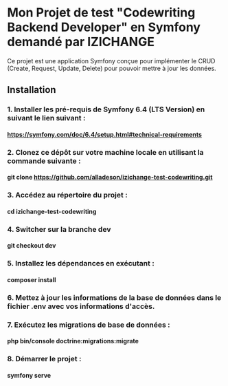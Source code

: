 # Mon Projet de test "Codewriting Backend Developer" en Symfony demandé par IZICHANGE

Ce projet est une application Symfony conçue pour implémenter le CRUD (Create, Request, Update, Delete) pour pouvoir mettre à jour les données.

## Installation

### 1. Installer les pré-requis de Symfony 6.4 (LTS Version) en suivant le lien suivant : 

   ####  https://symfony.com/doc/6.4/setup.html#technical-requirements

### 2. Clonez ce dépôt sur votre machine locale en utilisant la commande suivante :

   ####  git clone https://github.com/alladeson/izichange-test-codewriting.git
   
### 3. Accédez au répertoire du projet :

  ####  cd izichange-test-codewriting

### 4. Switcher sur la branche dev

   ####  git checkout dev

### 5. Installez les dépendances en exécutant :

  ####  composer install

### 6. Mettez à jour les informations de la base de données dans le fichier .env avec vos informations d'accès.

### 7. Exécutez les migrations de base de données :

  ####  php bin/console doctrine:migrations:migrate

### 8. Démarrer le projet :

   ####  symfony serve





